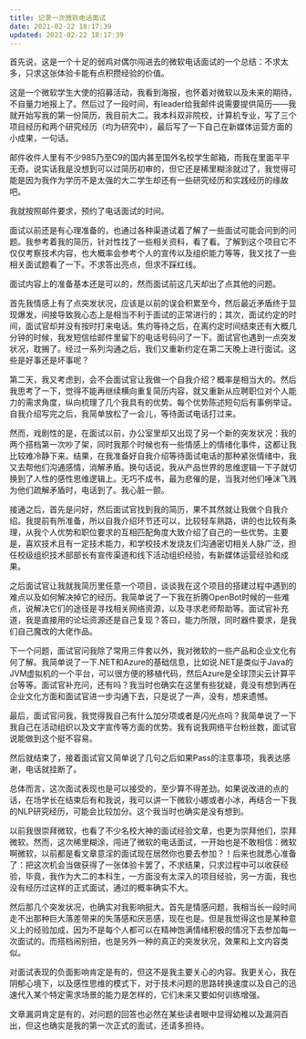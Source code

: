 ```yaml
---
title: 记录一次微软电话面试
date: 2021-02-22 18:17:39
updated: 2021-02-22 18:17:39
---
```


首先说，这是一个十足的弱鸡对偶尔闯进去的微软电话面试的一个总结：不求太多，只求这张体验卡能有点积攒经验的价值。

这是一个微软学生大使的招募活动，我看到海报，也怀着对微软以及未来的期待，不自量力地报上了。然后过了一段时间，有leader给我邮件说需要提供简历——我就开始写我的第一份简历，我目前大二。我本科双非院校，计算机专业，写了三个项目经历和两个研究经历（均为研究中），最后写了一下自己在新媒体运营方面的小成果，一句话。

邮件收件人里有不少985乃至C9的国内甚至国外名校学生邮箱，而我在里面平平无奇。说实话我是没想到可以过简历初审的，但它还是稀里糊涂就过了，我觉得可能是因为我作为学历不是太强的大二学生却还有一些研究经历和实践经历的缘故吧。

我就按照邮件要求，预约了电话面试的时间。

面试以前还是有心理准备的，也通过各种渠道试着了解了一些面试可能会问到的问题。我参考着我的简历，针对性找了一些相关资料，看了看。了解到这个项目它不仅仅考察技术内容，也大概率会参考个人的宣传以及组织能力等等，我又找了一些相关面试题看了一下。不求答出亮点，但求不踩红线。

面试内容上的准备基本还是可以的，然而面试前这几天却出了点其他的问题。

首先我情感上有了点突发状况，应该是以前的误会积累至今，然后最近矛盾终于显现爆发，间接导致我心态上是相当不利于面试的正常进行的；其次，面试约定的时间，面试官却并没有按时打来电话。焦灼等待之后，在离约定时间结束还有大概几分钟的时候，我发短信给邮件里留下的电话号码问了一下。面试官也遇到一点突发状况，耽搁了。经过一系列沟通之后，我们又重新约定在第二天晚上进行面试。这些是好事还是坏事呢？

第二天，我又考虑到，会不会面试官让我做一个自我介绍？概率是相当大的。然后我思考了一下，觉得不能再继续横向重复简历内容，就又重新从应聘职位对个人能力的需求角度，纵向梳理了几个我具有的优势。每个优势陈述短句后有事例举证。自我介绍写完之后，我简单放松了一会儿，等待面试电话打过来。

然而，戏剧性的是，在面试以前，办公室里却又出现了另一个新的突发状况：我的两个搭档第一次吵了架，同时我那个时候也有一些情感上的情绪化事件，这都让我比较难冷静下来。结果，在我准备好自我介绍等待面试电话的那种紧张情绪中，我又去帮他们沟通感情，消解矛盾。换句话说，我从产品世界的思维逻辑一下子就切换到了人性的感性思维逻辑上。无巧不成书，最为悲催的是，当我对他们唾沫飞溅为他们疏解矛盾时，电话到了。我心脏一颤。

接通之后，首先是问好，然后面试官找到我的简历，果不其然就让我做个自我介绍。我提前有所准备，所以自我介绍环节还可以，比较轻车熟路，讲的也比较有条理，从我个人优势和职位要求的互相匹配角度大致介绍了自己的一些优势。主要是，喜欢技术且有一定技术能力，和学校技术发烧友们沟通密切相关人脉广泛，担任校级组织技术部部长有宣传渠道和线下活动组织经验，有新媒体运营经验和成果。

之后面试官让我就我简历里任意一个项目，谈谈我在这个项目的搭建过程中遇到的难点以及如何解决掉它的经历。我简单说了一下我在折腾OpenBot时候的一些难点，说解决它们的途径是寻找相关网络资源，以及寻求老师帮助等。面试官补充道，我是直接用的论坛资源还是自己复现？答曰，能力所限，同时器件要求，是我们自己魔改的大佬作品。

下一个问题，面试官问我除了常用三件套以外，我对微软的一些产品和企业文化有何了解。我简单说了一下.NET和Azure的基础信息，比如说.NET是类似于Java的JVM虚拟机的一个平台，可以很方便的移植代码，然后Azure是全球顶尖云计算平台等等。面试官补充问，还有吗？我当时也确实在这里有些犹疑，竟没有想到再在企业文化方面和面试官进一步沟通下去，只是说了一声，没有，想来遗憾。

最后，面试官问我，我觉得我自己有什么加分项或者是闪光点吗？我简单说了一下我自己在活动组织以及文字宣传等方面的优势。我有说我网络平台粉丝数，面试官说能做到这个挺不容易。

然后就结束了，接着面试官又简单说了几句之后如果Pass的注意事项，我表达感谢，电话就挂断了。

总体而言，这次面试表现也是可以接受的，至少算不得差劲。如果说改进的点的话，在场学长在结束后有和我说，我可以讲一下微软小娜或者小冰，再结合一下我的NLP研究经历，可能会比较加分。这个我当时也确实是没有想到。

以前我很崇拜微软，也看了不少名校大神的面试经验文章，也更为崇拜他们，崇拜微软。然而，这次稀里糊涂，闯进了微软的电话面试，一开始也是不敢相信：微软啊微软，以前都是看文章意淫的面试现在居然你也要去参加？！后来也就悉心准备了：把这次机会当做获得了一张体验卡罢了，不求结果，只求过程中可以收获经验，毕竟，我作为大二的本科生，一方面没有太深入的项目经验，另一方面，我也没有经历过这样的正式面试，通过的概率确实不大。

然后那几个突发状况，也确实对我影响挺大。首先是情感问题，我相当长一段时间走不出那种巨大落差带来的失落感和厌恶感，现在也是。但是我觉得这也是某种意义上的经验加成，因为不是每个人都可以在精神饱满情绪积极的情况下去参加每一次面试的。而搭档闹别扭，也是另外一种的真正的突发状况，效果和上文内容类似。

对面试表现的负面影响肯定是有的，但这不是我主要关心的内容。我更关心，我在阴郁心境下，以及感性思维的模式下，对于技术问题的思路转换速度以及自己的迅速代入某个特定需求场景的能力是怎样的，它们未来又要如何训练增强。

文章漏洞肯定是有的，对问题的回答也必然在某些读者眼中显得幼稚以及漏洞百出，但这也确实是我的第一次正式的面试，还请多担待。